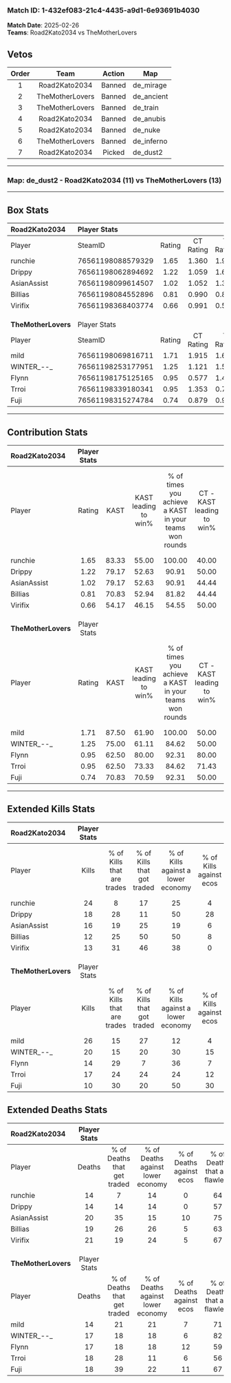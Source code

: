 ### Match ID: 1-432ef083-21c4-4435-a9d1-6e93691b4030  
**Match Date**: 2025-02-26  
**Teams**: Road2Kato2034 vs TheMotherLovers  

## Vetos  

| Order | Team | Action | Map |
| :---: | :--: | :----: | --- |
| 1 | Road2Kato2034 | Banned | de_mirage |
| 2 | TheMotherLovers | Banned | de_ancient |
| 3 | TheMotherLovers | Banned | de_train |
| 4 | Road2Kato2034 | Banned | de_anubis |
| 5 | Road2Kato2034 | Banned | de_nuke |
| 6 | TheMotherLovers | Banned | de_inferno |
| 7 | Road2Kato2034 | Picked | de_dust2 |

---  

### **Map**: de_dust2 - Road2Kato2034 (11) vs TheMotherLovers (13)  
---  

## Box Stats  

| **Road2Kato2034**   | Player Stats      |        |           |          |       |       |       |         |        |      |     |
| :- | :- | :-: | :-: | :-: | :-: | :-: | :-: | :-: | :-: | :-: | :-: |
| Player              | SteamID           | Rating | CT Rating | T Rating | KAST  |  ADR  | Kills | Assists | Deaths | K/D  | HS% |
| runchie             | 76561198088579329 |  1.65  |   1.360   |  1.990   | 83.33 | 126.4 |  24   |    6    |   14   | 1.71 | 50  |
| Drippy              | 76561198062894692 |  1.22  |   1.059   |  1.610   | 79.17 | 66.8  |  18   |    6    |   14   | 1.29 | 33  |
| AsianAssist         | 76561198099614507 |  1.02  |   1.052   |  1.309   | 79.17 | 73.6  |  16   |    4    |   20   | 0.80 | 68  |
| Billias             | 76561198084552896 |  0.81  |   0.990   |  0.858   | 70.83 | 61.0  |  12   |    7    |   19   | 0.63 | 75  |
| Virifix             | 76561198368403774 |  0.66  |   0.991   |  0.508   | 54.17 | 60.5  |  13   |    2    |   21   | 0.62 | 69  |
|                     |                   |        |           |          |       |       |       |         |        |      |     |
|                     |                   |        |           |          |       |       |       |         |        |      |     |
|                     |                   |        |           |          |       |       |       |         |        |      |     |
| **TheMotherLovers** | Player Stats      |        |           |          |       |       |       |         |        |      |     |
| Player              | SteamID           | Rating | CT Rating | T Rating | KAST  |  ADR  | Kills | Assists | Deaths | K/D  | HS% |
| mild                | 76561198069816711 |  1.71  |   1.915   |  1.647   | 87.50 | 115.8 |  26   |    4    |   14   | 1.86 | 61  |
| WINTER_--_          | 76561198253177951 |  1.25  |   1.121   |  1.510   | 75.00 | 90.3  |  20   |    2    |   17   | 1.18 | 45  |
| Flynn               | 76561198175125165 |  0.95  |   0.577   |  1.464   | 62.50 | 83.7  |  14   |   10    |   17   | 0.82 | 57  |
| Trroi               | 76561198339180341 |  0.95  |   1.353   |  0.774   | 62.50 | 64.2  |  17   |    4    |   18   | 0.94 | 58  |
| Fuji                | 76561198315274784 |  0.74  |   0.879   |  0.925   | 70.83 | 54.1  |  10   |    7    |   18   | 0.56 | 70  |
---  

## Contribution Stats  

| **Road2Kato2034**   | Player Stats |       |                      |                                                        |                           |                                                             |                          |                                                            |
| :- | :-: | :-: | :-: | :-: | :-: | :-: | :-: | :-: |
| Player              |    Rating    | KAST  | KAST leading to win% | % of times you achieve a KAST in your teams won rounds | CT - KAST leading to win% | CT - % of times you achieve a KAST in your teams won rounds | T - KAST leading to win% | T - % of times you achieve a KAST in your teams won rounds |
| runchie             |     1.65     | 83.33 |        55.00         |                         100.00                         |           40.00           |                           100.00                            |          70.00           |                           100.00                           |
| Drippy              |     1.22     | 79.17 |        52.63         |                         90.91                          |           50.00           |                           100.00                            |          54.55           |                           85.71                            |
| AsianAssist         |     1.02     | 79.17 |        52.63         |                         90.91                          |           44.44           |                           100.00                            |          60.00           |                           85.71                            |
| Billias             |     0.81     | 70.83 |        52.94         |                         81.82                          |           44.44           |                           100.00                            |          62.50           |                           71.43                            |
| Virifix             |     0.66     | 54.17 |        46.15         |                         54.55                          |           50.00           |                            75.00                            |          42.86           |                           42.86                            |
|                     |              |       |                      |                                                        |                           |                                                             |                          |                                                            |
|                     |              |       |                      |                                                        |                           |                                                             |                          |                                                            |
|                     |              |       |                      |                                                        |                           |                                                             |                          |                                                            |
| **TheMotherLovers** | Player Stats |       |                      |                                                        |                           |                                                             |                          |                                                            |
| Player              |    Rating    | KAST  | KAST leading to win% | % of times you achieve a KAST in your teams won rounds | CT - KAST leading to win% | CT - % of times you achieve a KAST in your teams won rounds | T - KAST leading to win% | T - % of times you achieve a KAST in your teams won rounds |
| mild                |     1.71     | 87.50 |        61.90         |                         100.00                         |           50.00           |                           100.00                            |          72.73           |                           100.00                           |
| WINTER_--_          |     1.25     | 75.00 |        61.11         |                         84.62                          |           50.00           |                           100.00                            |          75.00           |                           75.00                            |
| Flynn               |     0.95     | 62.50 |        80.00         |                         92.31                          |           80.00           |                            80.00                            |          80.00           |                           100.00                           |
| Trroi               |     0.95     | 62.50 |        73.33         |                         84.62                          |           71.43           |                           100.00                            |          75.00           |                           75.00                            |
| Fuji                |     0.74     | 70.83 |        70.59         |                         92.31                          |           50.00           |                            80.00                            |          88.89           |                           100.00                           |
---  

## Extended Kills Stats  

| **Road2Kato2034**   | Player Stats |                            |                            |                                    |                         |                              |                                 |                                       |                    |           |
| :- | :-: | :-: | :-: | :-: | :-: | :-: | :-: | :-: | :-: | :-: |
| Player              |    Kills     | % of Kills that are trades | % of Kills that got traded | % of Kills against a lower economy | % of Kills against ecos | % of Kills that are flawless | % of Kills that are close duels | % of Kills that are assisted by flash | Pistol Round Kills | AWP Kills |
| runchie             |      24      |             8              |             17             |                 25                 |            4            |              58              |                8                |                   0                   |         2          |     3     |
| Drippy              |      18      |             28             |             11             |                 50                 |           28            |              83              |                0                |                   0                   |         11         |     0     |
| AsianAssist         |      16      |             19             |             25             |                 19                 |            6            |              63              |                6                |                   0                   |         0          |     3     |
| Billias             |      12      |             25             |             50             |                 50                 |            8            |              58              |               17                |                   0                   |         0          |     1     |
| Virifix             |      13      |             31             |             46             |                 38                 |            0            |              85              |                8                |                   8                   |         0          |     0     |
|                     |              |                            |                            |                                    |                         |                              |                                 |                                       |                    |           |
|                     |              |                            |                            |                                    |                         |                              |                                 |                                       |                    |           |
|                     |              |                            |                            |                                    |                         |                              |                                 |                                       |                    |           |
| **TheMotherLovers** | Player Stats |                            |                            |                                    |                         |                              |                                 |                                       |                    |           |
| Player              |    Kills     | % of Kills that are trades | % of Kills that got traded | % of Kills against a lower economy | % of Kills against ecos | % of Kills that are flawless | % of Kills that are close duels | % of Kills that are assisted by flash | Pistol Round Kills | AWP Kills |
| mild                |      26      |             15             |             27             |                 12                 |            4            |              65              |                4                |                   4                   |         0          |     4     |
| WINTER_--_          |      20      |             15             |             20             |                 30                 |           15            |              55              |               10                |                   5                   |         9          |     3     |
| Flynn               |      14      |             29             |             7              |                 36                 |            7            |              64              |                0                |                   7                   |         0          |     1     |
| Trroi               |      17      |             24             |             24             |                 24                 |           12            |              76              |                6                |                   0                   |         0          |     0     |
| Fuji                |      10      |             30             |             20             |                 50                 |           30            |              70              |               10                |                   0                   |         0          |     1     |
## Extended Deaths Stats  

| **Road2Kato2034**   | Player Stats |                             |                                   |                          |                               |                            |                           |               |
| :- | :-: | :-: | :-: | :-: | :-: | :-: | :-: | :-: |
| Player              |    Deaths    | % of Deaths that get traded | % of Deaths against lower economy | % of Deaths against ecos | % of Deaths that are flawless | % of Deaths that are close | % of Deaths while blinded | Deaths to AWP |
| runchie             |      14      |              7              |                14                 |            0             |              64               |             14             |             0             |       2       |
| Drippy              |      14      |             14              |                14                 |            0             |              57               |             7              |             0             |       3       |
| AsianAssist         |      20      |             35              |                15                 |            10            |              75               |             10             |             5             |       0       |
| Billias             |      19      |             26              |                26                 |            5             |              63               |             0              |             5             |       3       |
| Virifix             |      21      |             19              |                24                 |            5             |              67               |             0              |             5             |       1       |
|                     |              |                             |                                   |                          |                               |                            |                           |               |
|                     |              |                             |                                   |                          |                               |                            |                           |               |
|                     |              |                             |                                   |                          |                               |                            |                           |               |
| **TheMotherLovers** | Player Stats |                             |                                   |                          |                               |                            |                           |               |
| Player              |    Deaths    | % of Deaths that get traded | % of Deaths against lower economy | % of Deaths against ecos | % of Deaths that are flawless | % of Deaths that are close | % of Deaths while blinded | Deaths to AWP |
| mild                |      14      |             21              |                21                 |            7             |              71               |             7              |             0             |       1       |
| WINTER_--_          |      17      |             18              |                18                 |            6             |              82               |             0              |             0             |       5       |
| Flynn               |      17      |             18              |                18                 |            12            |              59               |             12             |             6             |       3       |
| Trroi               |      18      |             28              |                11                 |            6             |              56               |             11             |             0             |       3       |
| Fuji                |      18      |             39              |                22                 |            11            |              67               |             6              |             0             |       1       |
